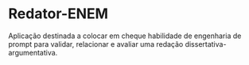 # Redator-ENEM
Aplicação destinada a colocar em cheque habilidade de engenharia de prompt para validar, relacionar e avaliar uma redação dissertativa-argumentativa.
